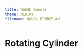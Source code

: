 ```yaml
---
title: WebGL Render
theme: minima
filename: WebGL_RENDER.md
---
```


# Rotating Cylinder
<html lang="en_US">
    <head>
        <meta charset="utf-8">
        <title>Dam.OS ThreeJS Renderer</title>
        <style>
            body {margin:0}
            canvas {display:block}
        </style>
    </head>
    <body>
        <script src="three.min.js"></script>
        <script src="render.js"></script>
    </body>
</html>
